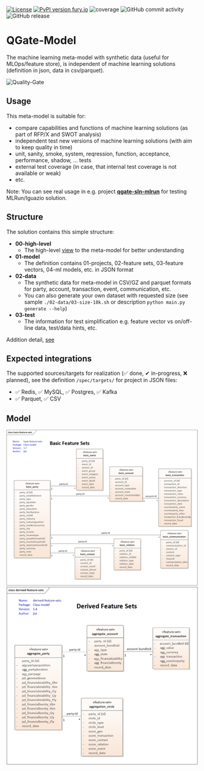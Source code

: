 [![License](https://img.shields.io/badge/License-Apache%202.0-blue.svg)](https://opensource.org/licenses/Apache-2.0)
[![PyPI version fury.io](https://badge.fury.io/py/qgate-model.svg)](https://pypi.python.org/pypi/qgate-model/)
![coverage](https://github.com/george0st/qgate-model/blob/main/coverage.svg)
![GitHub commit activity](https://img.shields.io/github/commit-activity/w/george0st/qgate-model)
![GitHub release](https://img.shields.io/github/v/release/george0st/qgate-model) 

# QGate-Model
The machine learning meta-model with synthetic data (useful for MLOps/feature store), is independent of machine
learning solutions (definition in json, data in csv/parquet).

![Quality-Gate](./docs/assets/icons8-quality-100.png) 

## Usage
This meta-model is suitable for:
 - compare capabilities and functions of machine learning solutions (as part of RFP/X and SWOT analysis)
 - independent test new versions of machine learning solutions (with aim to keep quality in time)
 - unit, sanity, smoke, system, reqression, function, acceptance, performance, shadow, ... tests
 - external test coverage (in case, that internal test coverage is not available or weak)
 - etc.

Note: You can see real usage in e.g. project **[qgate-sln-mlrun](https://github.com/george0st/qgate-sln-mlrun)** for testing MLRun/Iguazio solution.

## Structure
The solution contains this simple structure:
 - **00-high-level**
   - The high-level [view](#model) to the meta-model for better understanding
 - **01-model**
   - The definition contains 01-projects, 02-feature sets, 03-feature vectors, 
   04-ml models, etc. in JSON format
 - **02-data**
   - The synthetic data for meta-model in CSV/GZ and parquet formats for party, account,
   transaction, event, communication, etc.
   - You can also generate your own dataset with requested size (see sample `./02-data/03-size-10k.sh`
   or description `python main.py generate --help`)
 - **03-test**
   - The information for test simplification e.g. feature vector vs on/off-line data, test/data hints, etc.

Addition detail, [see](./docs/structure.md)

## Expected integrations
The supported sources/targets for realization (✅ done, ✔ in-progress, ❌ planned), see 
the definition `/spec/targets/` for project in JSON files:
 - ✅ Redis, ✅ MySQL, ✅ Postgres, ✅ Kafka 
 - ✅ Parquet, ✅ CSV

## Model
![Basic-model](./00-high-level/basic-feature-sets.png)
![Derived-model](./00-high-level/derived-feature-sets.png)

